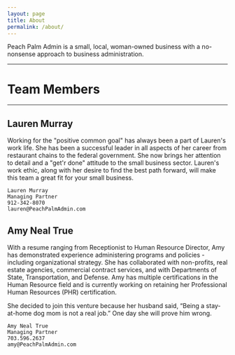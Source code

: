```yaml
---
layout: page
title: About
permalink: /about/
---
```


Peach Palm Admin is a small, local, woman-owned business with a no-nonsense approach to business administration.


---------------------------------------------------------------------------------------------------
# Team Members
---------------------------------------------------------------------------------------------------

## Lauren Murray
Working for the "positive common goal" has always been a part of Lauren's work life. 
She has been a successful leader in all aspects of her career from restaurant chains to the federal government. 
She now brings her attention to detail and a "get'r done" attitude to the small business sector. 
Lauren's work ethic, along with her desire to find the best path forward, will make this team a great fit for your small business.

```
Lauren Murray
Managing Partner
912-342-8070
lauren@PeachPalmAdmin.com
```

## Amy Neal True
With a resume ranging from Receptionist to Human Resource Director, Amy has demonstrated experience administering programs and policies - including organizational strategy. She has collaborated with non-profits, real estate agencies, commercial contract services, and with Departments of State, Transportation, and Defense. 
Amy has multiple certifications in the Human Resource field and is currently working on retaining her Professional Human Resources (PHR) certification.

She decided to join this venture because her husband said, “Being a stay-at-home dog mom is not a real job.” One day she will prove him wrong. 

```
Amy Neal True
Managing Partner
703.596.2637
amy@PeachPalmAdmin.com
```


